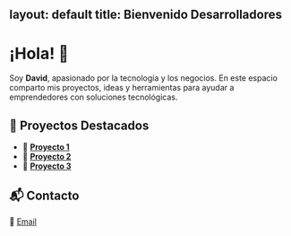 layout: default
title: Bienvenido Desarrolladores
---

# ¡Hola! 👋

Soy **David**, apasionado por la tecnología y los negocios. En este espacio comparto mis proyectos, ideas y herramientas para ayudar a emprendedores con soluciones tecnológicas.

## 🚀 Proyectos Destacados
- 🔹 **[Proyecto 1](#)** 
- 🔹 **[Proyecto 2](#)** 
- 🔹 **[Proyecto 3](#)** 

## 📬 Contacto
📩 [Email](41033335@continental.edu.pe) 
